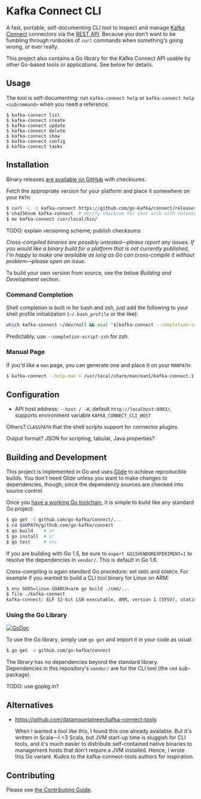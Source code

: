 Kafka Connect CLI
=================

A fast, portable, self-documenting CLI tool to inspect and manage [Kafka
Connect] connectors via the [REST API]. Because you don't want to be fumbling
through runbooks of `curl` commands when something's going wrong, or ever
really.

This project also contains a Go library for the Kafka Connect API usable by
other Go-based tools or applications. See below for details.

Usage
-----

The tool is self-documenting: run `kafka-connect help` or `kafka-connect help
<subcommand>` when you need a reference.

    $ kafka-connect list
    $ kafka-connect create
    $ kafka-connect update
    $ kafka-connect delete
    $ kafka-connect show
    $ kafka-connect config
    $ kafka-connect tasks

Installation
------------

Binary releases [are available on GitHub][releases] with checksums.

Fetch the appropriate version for your platform and place it somewhere on your
`PATH`:

```sh
$ curl -L -o kafka-connect https://github.com/go-kafka/connect/releases/download/0.9/kafka-connect-0.9-linux-amd64
$ sha256sum kafka-connect  # Verify checksum for your arch with releases page
$ mv kafka-connect /usr/local/bin/
```

TODO: explain versioning scheme; publish checksums

*Cross-compiled binaries are possibly untested—please report any issues. If you
would like a binary build for a platform that is not currently published, I'm
happy to make one available as long as Go can cross-compile it without
problem—please open an issue.*

To build your own version from source, see the below *Building and Development*
section.

### Command Completion ###

Shell completion is built in for bash and zsh, just add the following to your
shell profile initialization (`~/.bash_profile` or the like):

```sh
which kafka-connect >/dev/null && eval "$(kafka-connect --completion-script-bash)"
```

Predictably, use `--completion-script-zsh` for zsh.

### Manual Page ###

If you'd like a `man` page, you can generate one and place it on your
`MANPATH`:

```sh
$ kafka-connect --help-man > /usr/local/share/man/man1/kafka-connect.1
```

Configuration
-------------

- API host address: `--host / -H`, default `http://localhost:8083/`, supports
  environment variable `KAFKA_CONNECT_CLI_HOST`

Others? `CLASSPATH` that the shell scripts support for connector plugins.

Output format? JSON for scripting, tabular, Java properties?

Building and Development
------------------------

This project is implemented in Go and uses [Glide] to achieve reproducible
builds. You don't need Glide unless you want to make changes to dependencies,
though, since the dependency sources are checked into source control.

Once you [have a working Go toolchain][write go], it is simple to build like
any standard Go project:

```sh
$ go get -d github.com/go-kafka/connect/...
$ cd $GOPATH/github.com/go-kafka/connect
$ go build    # or
$ go install  # or
$ go test     # etc.
```

If you are building with Go 1.5, be sure to `export GO15VENDOREXPERIMENT=1` to
resolve the dependencies in `vendor/`. This is default in Go 1.6.

Cross-compiling is again standard Go procedure: set `GOOS` and `GOARCH`. For
example if you wanted to build a CLI tool binary for Linux on ARM:

```sh
$ env GOOS=linux GOARCH=arm go build ./cmd/...
$ file ./kafka-connect
kafka-connect: ELF 32-bit LSB executable, ARM, version 1 (SYSV), statically linked, not stripped
```

### Using the Go Library ###

[![GoDoc][godoc-badge]][godoc]

To use the Go library, simply use `go get` and import it in your code as usual:

```sh
$ go get -u github.com/go-kafka/connect
```

The library has no dependencies beyond the standard library. Dependencies in
this repository's `vendor/` are for the CLI tool (the `cmd` sub-package).

TODO: use gopkg.in?

Alternatives
------------

- <https://github.com/datamountaineer/kafka-connect-tools>

  When I wanted a tool like this, I found this one already available. But it's
  written in Scala—I <3 Scala, but JVM start-up time is sluggish for CLI tools,
  and it's much easier to distribute self-contained native binaries to
  management hosts that don't require a JVM installed. Hence, I wrote this Go
  variant. Kudos to the kafka-connect-tools authors for inspiration.

Contributing
------------

Please see [the Contributing Guide](CONTRIBUTING.md).


[Kafka Connect]: http://docs.confluent.io/current/connect/intro.html
[REST API]: http://docs.confluent.io/current/connect/userguide.html#rest-interface
[releases]: https://github.com/go-kafka/connect/releases
[Glide]: https://glide.sh/
[write go]: https://golang.org/doc/install

[godoc-badge]: http://img.shields.io/badge/godoc-reference-blue.svg?style=flat
[godoc]: https://godoc.org/github.com/go-kafka/connect

<!-- vim:set expandtab shiftwidth=2 textwidth=79: -->
